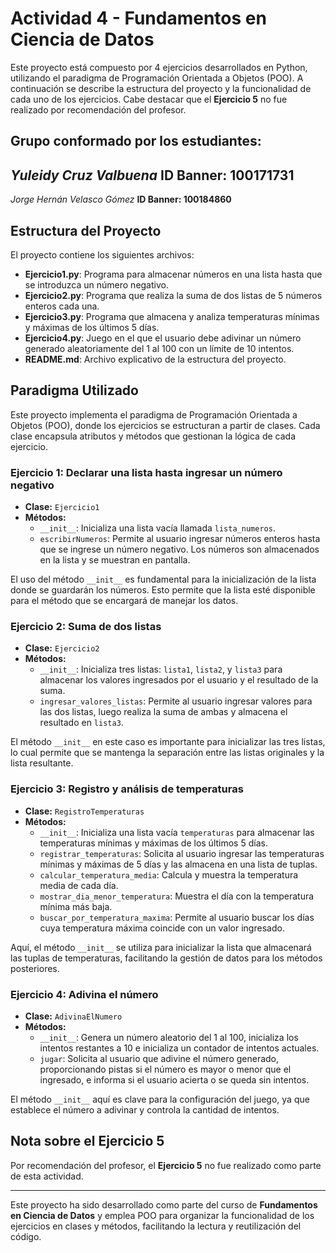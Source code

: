 # Actividad 4 - Fundamentos en Ciencia de Datos

Este proyecto está compuesto por 4 ejercicios desarrollados en Python, utilizando el paradigma de Programación Orientada a Objetos (POO). A continuación se describe la estructura del proyecto y la funcionalidad de cada uno de los ejercicios. Cabe destacar que el **Ejercicio 5** no fue realizado por recomendación del profesor.

## Grupo conformado por los estudiantes:
*Yuleidy Cruz Valbuena* **ID Banner: 100171731**
---
*Jorge Hernán Velasco Gómez* **ID Banner: 100184860**

## Estructura del Proyecto

El proyecto contiene los siguientes archivos:

- **Ejercicio1.py**: Programa para almacenar números en una lista hasta que se introduzca un número negativo.
- **Ejercicio2.py**: Programa que realiza la suma de dos listas de 5 números enteros cada una.
- **Ejercicio3.py**: Programa que almacena y analiza temperaturas mínimas y máximas de los últimos 5 días.
- **Ejercicio4.py**: Juego en el que el usuario debe adivinar un número generado aleatoriamente del 1 al 100 con un límite de 10 intentos.
- **README.md**: Archivo explicativo de la estructura del proyecto.

## Paradigma Utilizado

Este proyecto implementa el paradigma de Programación Orientada a Objetos (POO), donde los ejercicios se estructuran a partir de clases. Cada clase encapsula atributos y métodos que gestionan la lógica de cada ejercicio.

### Ejercicio 1: Declarar una lista hasta ingresar un número negativo

- **Clase:** `Ejercicio1`
- **Métodos:**
  - `__init__`: Inicializa una lista vacía llamada `lista_numeros`.
  - `escribirNumeros`: Permite al usuario ingresar números enteros hasta que se ingrese un número negativo. Los números son almacenados en la lista y se muestran en pantalla.
  
El uso del método `__init__` es fundamental para la inicialización de la lista donde se guardarán los números. Esto permite que la lista esté disponible para el método que se encargará de manejar los datos.

### Ejercicio 2: Suma de dos listas

- **Clase:** `Ejercicio2`
- **Métodos:**
  - `__init__`: Inicializa tres listas: `lista1`, `lista2`, y `lista3` para almacenar los valores ingresados por el usuario y el resultado de la suma.
  - `ingresar_valores_listas`: Permite al usuario ingresar valores para las dos listas, luego realiza la suma de ambas y almacena el resultado en `lista3`.

El método `__init__` en este caso es importante para inicializar las tres listas, lo cual permite que se mantenga la separación entre las listas originales y la lista resultante.

### Ejercicio 3: Registro y análisis de temperaturas

- **Clase:** `RegistroTemperaturas`
- **Métodos:**
  - `__init__`: Inicializa una lista vacía `temperaturas` para almacenar las temperaturas mínimas y máximas de los últimos 5 días.
  - `registrar_temperaturas`: Solicita al usuario ingresar las temperaturas mínimas y máximas de 5 días y las almacena en una lista de tuplas.
  - `calcular_temperatura_media`: Calcula y muestra la temperatura media de cada día.
  - `mostrar_dia_menor_temperatura`: Muestra el día con la temperatura mínima más baja.
  - `buscar_por_temperatura_maxima`: Permite al usuario buscar los días cuya temperatura máxima coincide con un valor ingresado.

Aquí, el método `__init__` se utiliza para inicializar la lista que almacenará las tuplas de temperaturas, facilitando la gestión de datos para los métodos posteriores.

### Ejercicio 4: Adivina el número

- **Clase:** `AdivinaElNumero`
- **Métodos:**
  - `__init__`: Genera un número aleatorio del 1 al 100, inicializa los intentos restantes a 10 e inicializa un contador de intentos actuales.
  - `jugar`: Solicita al usuario que adivine el número generado, proporcionando pistas si el número es mayor o menor que el ingresado, e informa si el usuario acierta o se queda sin intentos.

El método `__init__` aquí es clave para la configuración del juego, ya que establece el número a adivinar y controla la cantidad de intentos.

## Nota sobre el Ejercicio 5

Por recomendación del profesor, el **Ejercicio 5** no fue realizado como parte de esta actividad.

---

Este proyecto ha sido desarrollado como parte del curso de **Fundamentos en Ciencia de Datos** y emplea POO para organizar la funcionalidad de los ejercicios en clases y métodos, facilitando la lectura y reutilización del código.
